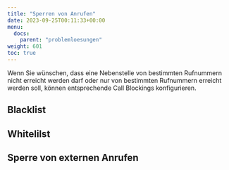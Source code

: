 ```yaml
---
title: "Sperren von Anrufen"
date: 2023-09-25T00:11:33+00:00
menu:
  docs:
    parent: "problemloesungen"
weight: 601
toc: true
---
```


Wenn Sie wünschen, dass eine Nebenstelle von bestimmten Rufnummern nicht erreicht werden darf oder nur von bestimmten Rufnummern erreicht werden soll, können entsprechende Call Blockings konfigurieren.


## Blacklist


## Whitelilst


## Sperre von externen Anrufen
